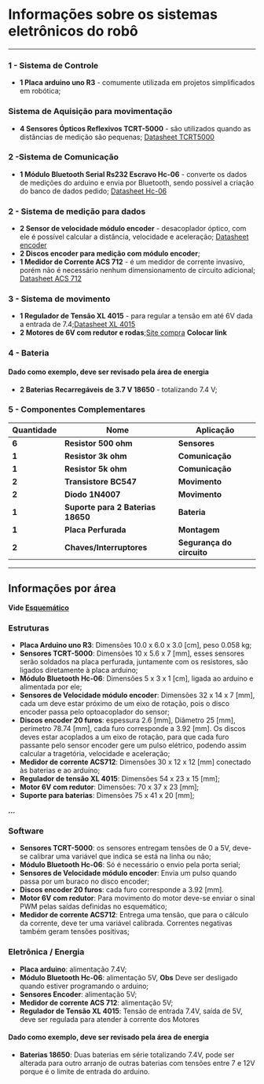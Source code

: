 # Informações sobre os sistemas eletrônicos do robô
------------------------------------------------------------------------------
### 1 - Sistema de Controle

* **1 Placa arduino uno R3** - comumente utilizada em projetos simplificados em robótica;

### Sistema de Aquisição para movimentação

* **4 Sensores Ópticos Reflexivos TCRT-5000** -  são utilizados quando as distâncias de medição são pequenas; [Datasheet TCRT5000](https://github.com/PI1-2024-1/PI1-2024-1/blob/main/Repo%20-%20Eletronica/Datasheets/TCRT5000.PDF)


### 2 -Sistema de Comunicação

* **1 Módulo Bluetooth Serial Rs232 Escravo Hc-06** -  converte os dados de medições do arduino e envia por Bluetooth, sendo possível a criação do banco de dados pedido; [Datasheet Hc-06](https://github.com/PI1-2024-1/PI1-2024-1/blob/main/Repo%20-%20Eletronica/Datasheets/HC-06.PDF)

### 2 - Sistema de medição para dados

* **2 Sensor de velocidade módulo encoder** - desacoplador óptico, com ele é possível calcular a distância, velocidade e aceleração;  [Datasheet encoder](https://github.com/PI1-2024-1/PI1-2024-1/blob/main/Repo%20-%20Eletronica/Datasheets/Encoder.pdf)
* **2 Discos encoder para medição com módulo encoder**;
* **1 Medidor de Corrente ACS 712** - é um medidor de corrente invasivo, porém não é necessário nenhum dimensionamento de circuito adicional; [Datasheet ACS 712](https://github.com/PI1-2024-1/PI1-2024-1/blob/main/Repo%20-%20Eletronica/Datasheets/ACS712.PDF)

### 3 - Sistema de movimento

* **1 Regulador de Tensão XL 4015** - para regular a tensão em até 6V dada a entrada de 7.4;[Datasheet XL 4015](https://github.com/PI1-2024-1/PI1-2024-1/blob/main/Repo%20-%20Eletronica/Datasheets/XL4015.PDF)
* **2 Motores de 6V com redutor e rodas**;[Site compra](link.com) **Colocar link**

### 4 - Bateria	
#### Dado como exemplo, deve ser revisado pela área de energia
* **2 Baterias Recarregáveis de 3.7 V 18650** - totalizando 7.4 V;
	
### 5 - Componentes Complementares

| Quantidade | Nome | Aplicação |
| ---------- | ---- | --------- |
| **6** | **Resistor 500 ohm** | **Sensores** |
| **1** | **Resistor 3k ohm**  | **Comunicação** |
| **1** | **Resistor 5k  ohm** | **Comunicação** |
| **2** | **Transistore BC547**  | **Movimento** |
| **2** | **Diodo 1N4007** | **Movimento** |
| **1** | **Suporte para 2 Baterias 18650** | **Bateria** |
| **1** | **Placa Perfurada** |**Montagem** |
| **2** | **Chaves/Interruptores** | **Segurança do circuito** |  

----------------------------------------------------------------------------------------------		
## Informações por área
**Vide [Esquemático](link.com)**
### Estruturas

* **Placa Arduino uno R3**: Dimensões 10.0 x 6.0 x 3.0 [cm], peso 0.058 kg;
* **Sensores TCRT-5000**: Dimensões 10 x 5.6 x 7 [mm], esses sensores serão soldados na placa perfurada, juntamente com os resistores, são ligados diretamente à placa arduino;
* **Módulo Bluetooth Hc-06**: Dimensões 5 x 3 x 1 [cm], ligada ao arduino e alimentada por ele;
* **Sensores de Velocidade módulo encoder**: Dimensões 32 x 14 x 7 [mm], cada um deve estar próximo de um eixo de rotação, pois o disco encoder passa pelo optoacoplador do sensor;
* **Discos encoder 20 furos**: espessura 2.6 [mm], Diâmetro 25 [mm], perímetro 78.74 [mm], cada furo corresponde a 3.92 [mm]. Os discos deves estar acoplados a um eixo de rotação, para que cada furo passante pelo sensor encoder gere um pulso elétrico, podendo assim calcular a tragetória, velocidade e aceleração;  
* **Medidor de corrente  ACS712**: Dimensões 30 x 12 x 12 [mm] conectado às baterias e ao arduíno;
* **Regulador de tensão XL 4015**: Dimensões 54 x 23 x 15 [mm];
* **Motor 6V com redutor**: Dimensões: 70 x 37 x 23 [mm];
* **Suporte para baterias**: Dimensões 75 x 41 x 20 [mm];

**...**

### Software
* **Sensores TCRT-5000**: os sensores entregam tensões de 0 a 5V, deve-se calibrar uma variável que indica se está na linha ou não;
* **Módulo Bluetooth Hc-06**: Só é necessário o envio pela porta serial;
* **Sensores de Velocidade módulo encoder**: Envia um pulso quando passa por um buraco no disco encoder;
* **Discos encoder 20 furos**: cada furo corresponde a 3.92 [mm]. 
* **Motor 6V com redutor**: Para movimento do motor deve-se enviar o sinal PWM pelas saídas definidas no esquemático;
* **Medidor de corrente  ACS712**: Entrega uma tensão, que para o cálculo da corrente, deve ter uma variável calibrada. Correntes negativas também geram tensões positivas;

### Eletrônica / Energia 
* **Placa arduino**: alimentação 7.4V;
* **Módulo Bluetooth Hc-06**: alimentação 5V, **Obs** Deve ser desligado quando estiver programando o arduino;
* **Sensores Encoder**: alimentação 5V;
* **Medidor de corrente ACS 712**: alimentação 5V;
* **Regulador de Tensão XL 4015**: Tensão de entrada 7.4V, saída de 5V, deve ser regulada para atender à corrente dos Motores

#### Dado como exemplo, deve ser revisado pela área de energia
* **Baterias 18650**: Duas baterias em série totalizando 7.4V, pode ser alterada para outro arranjo de outras baterias com tensões entre 7 e 12V porque é o limite de entrada do arduino. 
